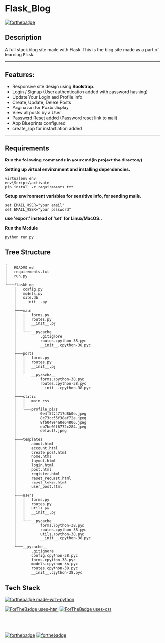 # Flask_Blog 
[![forthebadge](https://forthebadge.com/images/badges/60-percent-of-the-time-works-every-time.svg)](https://forthebadge.com)
## Description
A full stack blog site made with Flask. This is the blog site made as a part of learning Flask.

----

## Features:
- Responsive site design using **Bootstrap**.
- Login / Signup (User authentication added with password hashing)
- Update Your Login and Profile info
- Create, Update, Delete Posts
- Pagination for Posts display
- View all posts by a User
- Password Reset added (Password reset link to mail)
- App Blueprints configured
- create_app for instantiation added

----

## Requirements

**Run the following commands in your cmd(in project the directory)**

**Setting up virtual environment and installing dependencies.**

```shell
virtualenv env
env\Scripts\activate
pip install -r requirements.txt
```

**Setup environment variables for sensitive info, for sending mails.**

```shell
set EMAIL_USER="your email"
set EMAIL_USER="your password"
```
**use 'export' instead of 'set' for Linux/MacOS..**

**Run the Module**

```shell
python run.py
```

## Tree Structure

```shell
.
│   README.md
│   requirements.txt
│   run.py
│
└───flaskblog
    │   config.py
    │   models.py
    │   site.db
    │   __init__.py
    │
    ├───main
    │   │   forms.py
    │   │   routes.py
    │   │   __init__.py
    │   │
    │   └───__pycache__
    │           .gitignore
    │           routes.cpython-38.pyc
    │           __init__.cpython-38.pyc
    │
    ├───posts
    │   │   forms.py
    │   │   routes.py
    │   │   __init__.py
    │   │
    │   └───__pycache__
    │           forms.cpython-38.pyc
    │           routes.cpython-38.pyc
    │           __init__.cpython-38.pyc
    │
    ├───static
    │   │   main.css
    │   │
    │   └───profile_pics
    │           0e4f5224717d8b0e.jpeg
    │           8c73cc55f38af72e.jpeg
    │           8fb04984a0e64806.jpeg
    │           db7be03f6772c284.jpeg
    │           default.jpeg
    │
    ├───templates
    │       about.html
    │       account.html
    │       create post.html
    │       home.html
    │       layout.html
    │       login.html
    │       post.html
    │       register.html
    │       reset_request.html
    │       reset_token.html
    │       user_post.html
    │
    ├───users
    │   │   forms.py
    │   │   routes.py
    │   │   utils.py
    │   │   __init__.py
    │   │
    │   └───__pycache__
    │           forms.cpython-38.pyc
    │           routes.cpython-38.pyc
    │           utils.cpython-38.pyc
    │           __init__.cpython-38.pyc
    │
    └───__pycache__
            .gitignore
            config.cpython-38.pyc
            forms.cpython-38.pyc
            models.cpython-38.pyc
            routes.cpython-38.pyc
            __init__.cpython-38.pyc
```

## Tech Stack
[![forthebadge made-with-python](http://ForTheBadge.com/images/badges/made-with-python.svg)](https://www.python.org/)

[![ForTheBadge uses-html](http://ForTheBadge.com/images/badges/uses-html.svg)](http://ForTheBadge.com)
[![ForTheBadge uses-css](http://ForTheBadge.com/images/badges/uses-css.svg)](http://ForTheBadge.com)
<br><br><br><br><br>
[![forthebadge](https://forthebadge.com/images/badges/uses-badges.svg)](https://forthebadge.com)
[![forthebadge](https://forthebadge.com/images/badges/built-with-love.svg)](https://forthebadge.com)
